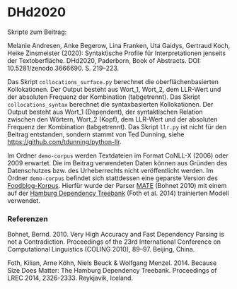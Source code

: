 # DHd2020

Skripte zum Beitrag:

Melanie Andresen, Anke Begerow, Lina Franken, Uta Gaidys, Gertraud Koch, Heike Zinsmeister (2020): 
Syntaktische Profile für Interpretationen jenseits der Textoberfläche.
DHd2020, Paderborn, Book of Abstracts. DOI: 10.5281/zenodo.3666690. S. 219–223.

Das Skript ``collocations_surface.py`` berechnet die oberflächenbasierten Kollokationen. 
Der Output besteht aus Wort_1, Wort_2, dem LLR-Wert und der absoluten Frequenz der Kombination (tabgetrennt).
Das Skript ``collocations_syntax`` berechnet die syntaxbasierten Kollokationen.
Der Output besteht aus Wort_1 (Dependent), der syntaktischen Relation zwischen den Wörtern, Wort_2 (Kopf), dem LLR-Wert und der absoluten Frequenz der Kombination (tabgetrennt).
Das Skript ``llr.py`` ist nicht für den Beitrag entstanden, sondern stammt von Ted Dunning, siehe https://github.com/tdunning/python-llr.

Im Ordner ``demo-corpus`` werden Textdateien im Format CoNLL-X (2006) oder 2009 erwartet.
Die im Beitrag verwendeten Daten können aus Gründen des Datenschutzes bzw. des Urheberrechts nicht veröffentlicht werden.
Im Ordner ``demo-corpus`` befindet sich stattdessen eine geparste Version des [Foodblog-Korpus](https://zenodo.org/record/1410445).
Hierfür wurde der Parser [MATE](https://code.google.com/archive/p/mate-tools/wikis/ParserAndModels.wiki) (Bohnet 2010) 
mit einem auf der [Hamburg Dependency Treebank](http://hdl.handle.net/11022/0000-0000-7FC7-2) (Foth et al. 2014) trainierten Modell verwendet.

### Referenzen

Bohnet, Bernd. 2010. Very High Accuracy and Fast Dependency Parsing is not a Contradiction. 
Proceedings of the 23rd International Conference on Computational Linguistics (COLING 2010), 89–97. 
Beijing, China.

Foth, Kilian, Arne Köhn, Niels Beuck & Wolfgang Menzel. 2014. Because Size Does Matter: 
The Hamburg Dependency Treebank. Proceedings of LREC 2014, 2326-2333. Reykjavik, Iceland.
